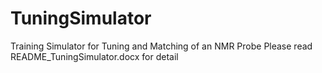 # TuningSimulator
Training Simulator for Tuning and Matching of an NMR Probe
Please read README_TuningSimulator.docx for detail
